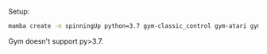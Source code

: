 Setup:
```bash
mamba create -n spinningUp python=3.7 gym-classic_control gym-atari gym-box2d cloudpickle==1.2.1  matplotlib ipython joblib  mpi4py numpy pandas pytest psutil scipy seaborn==0.8.1  tqdm pytorch pytorch-cuda=12.1 -c pytorch -c nvidia
```

Gym doesn't support py>3.7.
